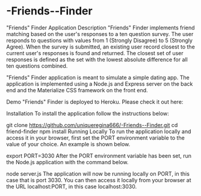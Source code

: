 # -Friends--Finder
"Friends" Finder Application
Description
"Friends" Finder implements friend matching based on the user's responses to a ten question survey. The user responds to questions with values from 1 (Strongly Disagree) to 5 (Strongly Agree). When the survey is submitted, an existing user record closest to the current user's responses is found and returned. The closest set of user responses is defined as the set with the lowest absolute difference for all ten questions combined.

"Friends" Finder application is meant to simulate a simple dating app. The application is implemented using a Node.js and Express server on the back end and the Materialize CSS framework on the front end.

Demo
"Friends" Finder is deployed to Heroku. Please check it out here:

Installation
To install the application follow the instructions below:

git clone https://github.com/uniqueregina666/-Friends--Finder.git
cd friend-finder
npm install
Running Locally
To run the application locally and access it in your browser, first set the PORT environment variable to the value of your choice. An example is shown below.

export PORT=3030
After the PORT environment variable has been set, run the Node.js application with the command below.

node server.js
The application will now be running locally on PORT, in this case that is port 3030. You can then access it locally from your browser at the URL localhost:PORT, in this case localhost:3030.
